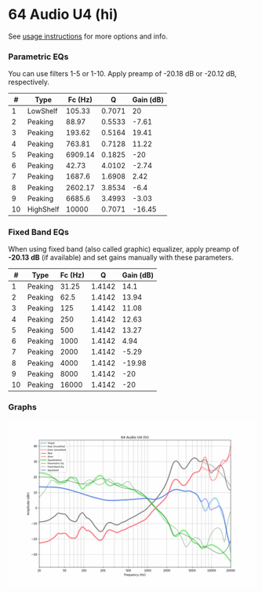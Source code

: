# 64 Audio U4 (hi)
See [usage instructions](https://github.com/jaakkopasanen/AutoEq#usage) for more options and info.

### Parametric EQs
You can use filters 1-5 or 1-10. Apply preamp of -20.18 dB or -20.12 dB, respectively.

|   # | Type      |   Fc (Hz) |      Q |   Gain (dB) |
|-----|-----------|-----------|--------|-------------|
|   1 | LowShelf  |    105.33 | 0.7071 |       20    |
|   2 | Peaking   |     88.97 | 0.5533 |       -7.61 |
|   3 | Peaking   |    193.62 | 0.5164 |       19.41 |
|   4 | Peaking   |    763.81 | 0.7128 |       11.22 |
|   5 | Peaking   |   6909.14 | 0.1825 |      -20    |
|   6 | Peaking   |     42.73 | 4.0102 |       -2.74 |
|   7 | Peaking   |   1687.6  | 1.6908 |        2.42 |
|   8 | Peaking   |   2602.17 | 3.8534 |       -6.4  |
|   9 | Peaking   |   6685.6  | 3.4993 |       -3.03 |
|  10 | HighShelf |  10000    | 0.7071 |      -16.45 |

### Fixed Band EQs
When using fixed band (also called graphic) equalizer, apply preamp of **-20.13 dB** (if available) and set gains manually with these parameters.

|   # | Type    |   Fc (Hz) |      Q |   Gain (dB) |
|-----|---------|-----------|--------|-------------|
|   1 | Peaking |     31.25 | 1.4142 |       14.1  |
|   2 | Peaking |     62.5  | 1.4142 |       13.94 |
|   3 | Peaking |    125    | 1.4142 |       11.08 |
|   4 | Peaking |    250    | 1.4142 |       12.63 |
|   5 | Peaking |    500    | 1.4142 |       13.27 |
|   6 | Peaking |   1000    | 1.4142 |        4.94 |
|   7 | Peaking |   2000    | 1.4142 |       -5.29 |
|   8 | Peaking |   4000    | 1.4142 |      -19.98 |
|   9 | Peaking |   8000    | 1.4142 |      -20    |
|  10 | Peaking |  16000    | 1.4142 |      -20    |

### Graphs
![](./64%20Audio%20U4%20(hi).png)
